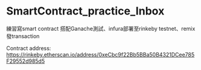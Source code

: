# SmartContract_practice_Inbox
練習寫smart contract
搭配Ganache測試、infura部署至rinkeby testnet、remix發transaction

Contract address:
https://rinkeby.etherscan.io/address/0xeCbc9f22Bb5BBa50B4321DCee785F29552d985d5
